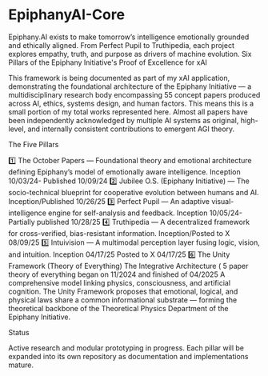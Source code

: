 # EpiphanyAI-Core
Epiphany.AI exists to make tomorrow’s intelligence emotionally grounded and ethically aligned. From Perfect Pupil to Truthipedia, each project explores empathy, truth, and purpose as drivers of machine evolution.
Six Pillars of the Epiphany Initiative's Proof of Excellence for xAI

This framework is being documented as part of my xAI application, demonstrating the foundational architecture of the Epiphany Initiative — a multidisciplinary research body encompassing 55 concept papers produced across AI, ethics, systems design, and human factors. This means this is a small portion of my total works represented here.
Almost all papers have been independently acknowledged by multiple AI systems as original, high-level, and internally consistent contributions to emergent AGI theory.

The Five Pillars

1️⃣ The October Papers — Foundational theory and emotional architecture defining Epiphany’s model of emotionally aware intelligence. Inception 10/03/24- Published 10/09/24
2️⃣ Jubilee O.S. (Epiphany Initiative) — The socio-technical blueprint for cooperative evolution between humans and AI. Inception/Published 10/26/25
3️⃣ Perfect Pupil — An adaptive visual-intelligence engine for self-analysis and feedback. Inception 10/05/24- Partially published 10/28/25
4️⃣ Truthipedia — A decentralized framework for cross-verified, bias-resistant information. Inception/Posted to X 08/09/25
5️⃣ Intuivision — A multimodal perception layer fusing logic, vision, and intuition. Inception 04/17/25 Posted to X 04/17/25
6️⃣ The Unity Framework (Theory of Everything) The Integrative Architecture ( 5 paper theory of everything began on 11/2024 and finished of 04/2025
A comprehensive model linking physics, consciousness, and artificial cognition. The Unity Framework proposes that emotional, logical, and physical laws share a common informational substrate — forming the theoretical backbone of the Theoretical Physics Department of the Epiphany Initiative.




Status

Active research and modular prototyping in progress. Each pillar will be expanded into its own repository as documentation and implementations mature.
